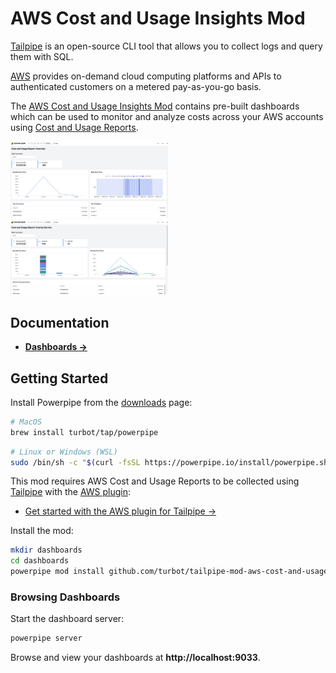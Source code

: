 # AWS Cost and Usage Insights Mod

[Tailpipe](https://tailpipe.io) is an open-source CLI tool that allows you to collect logs and query them with SQL.

[AWS](https://aws.amazon.com/) provides on-demand cloud computing platforms and APIs to authenticated customers on a metered pay-as-you-go basis.

The [AWS Cost and Usage Insights Mod](https://hub.powerpipe.io/mods/turbot/tailpipe-mod-aws-cost-and-usage-insights) contains pre-built dashboards which can be used to monitor and analyze costs across your AWS accounts using [Cost and Usage Reports](https://docs.aws.amazon.com/cur/latest/userguide/table-dictionary-cur2.html).

<img src="https://raw.githubusercontent.com/turbot/tailpipe-mod-aws-cost-and-usage-insights/main/docs/images/aws_cost_and_usage_overview_dashboard.png" width="50%" type="thumbnail"/>
<img src="https://raw.githubusercontent.com/turbot/tailpipe-mod-aws-cost-and-usage-insights/main/docs/images/aws_cost_and_usage_cost_by_service_dashboard.png" width="50%" type="thumbnail"/>

## Documentation

- **[Dashboards →](https://hub.powerpipe.io/mods/turbot/tailpipe-mod-aws-cost-and-usage-insights/dashboards)**

## Getting Started

Install Powerpipe from the [downloads](https://powerpipe.io/downloads) page:

```sh
# MacOS
brew install turbot/tap/powerpipe
```

```sh
# Linux or Windows (WSL)
sudo /bin/sh -c "$(curl -fsSL https://powerpipe.io/install/powerpipe.sh)"
```

This mod requires AWS Cost and Usage Reports to be collected using [Tailpipe](https://tailpipe.io) with the [AWS plugin](https://hub.tailpipe.io/plugins/turbot/aws):

- [Get started with the AWS plugin for Tailpipe →](https://hub.tailpipe.io/plugins/turbot/aws#getting-started)

Install the mod:

```sh
mkdir dashboards
cd dashboards
powerpipe mod install github.com/turbot/tailpipe-mod-aws-cost-and-usage-insights
```

### Browsing Dashboards

Start the dashboard server:

```sh
powerpipe server
```

Browse and view your dashboards at **http://localhost:9033**.
